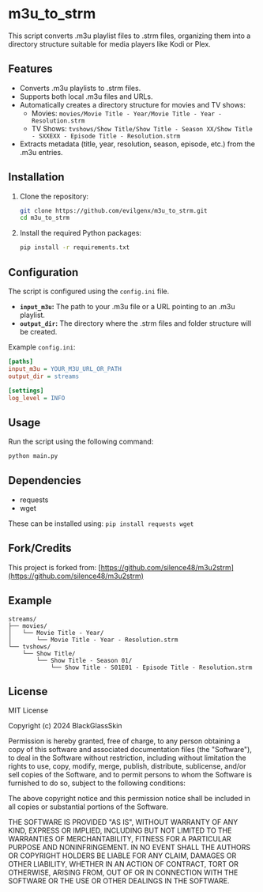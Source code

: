 # m3u\_to\_strm

This script converts .m3u playlist files to .strm files, organizing them into a directory structure suitable for media players like Kodi or Plex.

## Features

*   Converts .m3u playlists to .strm files.
*   Supports both local .m3u files and URLs.
*   Automatically creates a directory structure for movies and TV shows:
    *   Movies: `movies/Movie Title - Year/Movie Title - Year - Resolution.strm`
    *   TV Shows: `tvshows/Show Title/Show Title - Season XX/Show Title - SXXEXX - Episode Title - Resolution.strm`
*   Extracts metadata (title, year, resolution, season, episode, etc.) from the .m3u entries.

## Installation

1.  Clone the repository:

    ```bash
    git clone https://github.com/evilgenx/m3u_to_strm.git
    cd m3u_to_strm
    ```
2.  Install the required Python packages:

    ```bash
    pip install -r requirements.txt
    ```

## Configuration

The script is configured using the `config.ini` file.

*   **`input_m3u`:**  The path to your .m3u file or a URL pointing to an .m3u playlist.
*   **`output_dir`:** The directory where the .strm files and folder structure will be created.

Example `config.ini`:

```ini
[paths]
input_m3u = YOUR_M3U_URL_OR_PATH
output_dir = streams

[settings]
log_level = INFO
```

## Usage
Run the script using the following command:
```bash
python main.py
```

## Dependencies

*   requests
*   wget

These can be installed using: `pip install requests wget`

## Fork/Credits

This project is forked from: [https://github.com/silence48/m3u2strm](https://github.com/silence48/m3u2strm)

## Example
```
streams/
├── movies/
│   └── Movie Title - Year/
│       └── Movie Title - Year - Resolution.strm
└── tvshows/
    └── Show Title/
        └── Show Title - Season 01/
            └── Show Title - S01E01 - Episode Title - Resolution.strm
```

## License

MIT License

Copyright (c) 2024 BlackGlassSkin

Permission is hereby granted, free of charge, to any person obtaining a copy
of this software and associated documentation files (the "Software"), to deal
in the Software without restriction, including without limitation the rights
to use, copy, modify, merge, publish, distribute, sublicense, and/or sell
copies of the Software, and to permit persons to whom the Software is
furnished to do so, subject to the following conditions:

The above copyright notice and this permission notice shall be included in all
copies or substantial portions of the Software.

THE SOFTWARE IS PROVIDED "AS IS", WITHOUT WARRANTY OF ANY KIND, EXPRESS OR
IMPLIED, INCLUDING BUT NOT LIMITED TO THE WARRANTIES OF MERCHANTABILITY,
FITNESS FOR A PARTICULAR PURPOSE AND NONINFRINGEMENT. IN NO EVENT SHALL THE
AUTHORS OR COPYRIGHT HOLDERS BE LIABLE FOR ANY CLAIM, DAMAGES OR OTHER
LIABILITY, WHETHER IN AN ACTION OF CONTRACT, TORT OR OTHERWISE, ARISING FROM,
OUT OF OR IN CONNECTION WITH THE SOFTWARE OR THE USE OR OTHER DEALINGS IN THE
SOFTWARE.
